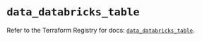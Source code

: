 # `data_databricks_table`

Refer to the Terraform Registry for docs: [`data_databricks_table`](https://registry.terraform.io/providers/databricks/databricks/1.63.0/docs/data-sources/table).
